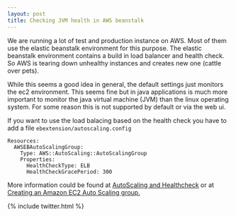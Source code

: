 ```yaml
---
layout: post
title: Checking JVM health in AWS beanstalk
---
```


We are running a lot of test and production instance on AWS. Most of them use the elastic beanstalk environment for this purpose.
The elastic beanstalk environment contains a build in load balancer and health check. So AWS is tearing down unhealthy instances
and creates new one (cattle over pets).

While this seems a good idea in general, the default settings just monitors the ec2 environment. This seems fine but in java
applications is much more important to monitor the java virtual machine (JVM) than the linux operating system.
For some reason this is not supported by default or via the web ui.

If you want to use the load balacing based on the health check you have to add a file
`ebextension/autoscaling.config`
```
Resources:
  AWSEBAutoScalingGroup:
    Type: AWS::AutoScaling::AutoScalingGroup
    Properties:
      HealthCheckType: ELB
      HealthCheckGracePeriod: 300
```
More information could be found at [AutoScaling and Healthcheck](https://docs.aws.amazon.com/elasticbeanstalk/latest/dg/environmentconfig-autoscaling-healthchecktype.html)
or at [Creating an Amazon EC2 Auto Scaling group.](https://docs.aws.amazon.com/AWSCloudFormation/latest/UserGuide/aws-properties-as-group.html)


{% include twitter.html %}
